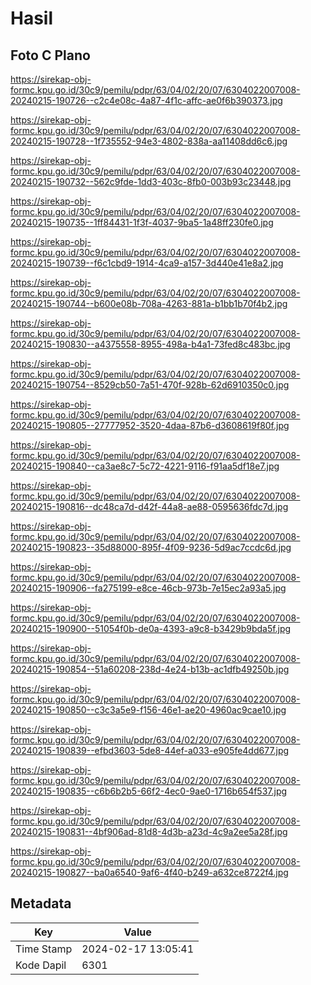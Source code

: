 # Hasil

## Foto C Plano

https://sirekap-obj-formc.kpu.go.id/30c9/pemilu/pdpr/63/04/02/20/07/6304022007008-20240215-190726--c2c4e08c-4a87-4f1c-affc-ae0f6b390373.jpg

https://sirekap-obj-formc.kpu.go.id/30c9/pemilu/pdpr/63/04/02/20/07/6304022007008-20240215-190728--1f735552-94e3-4802-838a-aa11408dd6c6.jpg

https://sirekap-obj-formc.kpu.go.id/30c9/pemilu/pdpr/63/04/02/20/07/6304022007008-20240215-190732--562c9fde-1dd3-403c-8fb0-003b93c23448.jpg

https://sirekap-obj-formc.kpu.go.id/30c9/pemilu/pdpr/63/04/02/20/07/6304022007008-20240215-190735--1ff84431-1f3f-4037-9ba5-1a48ff230fe0.jpg

https://sirekap-obj-formc.kpu.go.id/30c9/pemilu/pdpr/63/04/02/20/07/6304022007008-20240215-190739--f6c1cbd9-1914-4ca9-a157-3d440e41e8a2.jpg

https://sirekap-obj-formc.kpu.go.id/30c9/pemilu/pdpr/63/04/02/20/07/6304022007008-20240215-190744--b600e08b-708a-4263-881a-b1bb1b70f4b2.jpg

https://sirekap-obj-formc.kpu.go.id/30c9/pemilu/pdpr/63/04/02/20/07/6304022007008-20240215-190830--a4375558-8955-498a-b4a1-73fed8c483bc.jpg

https://sirekap-obj-formc.kpu.go.id/30c9/pemilu/pdpr/63/04/02/20/07/6304022007008-20240215-190754--8529cb50-7a51-470f-928b-62d6910350c0.jpg

https://sirekap-obj-formc.kpu.go.id/30c9/pemilu/pdpr/63/04/02/20/07/6304022007008-20240215-190805--27777952-3520-4daa-87b6-d3608619f80f.jpg

https://sirekap-obj-formc.kpu.go.id/30c9/pemilu/pdpr/63/04/02/20/07/6304022007008-20240215-190840--ca3ae8c7-5c72-4221-9116-f91aa5df18e7.jpg

https://sirekap-obj-formc.kpu.go.id/30c9/pemilu/pdpr/63/04/02/20/07/6304022007008-20240215-190816--dc48ca7d-d42f-44a8-ae88-0595636fdc7d.jpg

https://sirekap-obj-formc.kpu.go.id/30c9/pemilu/pdpr/63/04/02/20/07/6304022007008-20240215-190823--35d88000-895f-4f09-9236-5d9ac7ccdc6d.jpg

https://sirekap-obj-formc.kpu.go.id/30c9/pemilu/pdpr/63/04/02/20/07/6304022007008-20240215-190906--fa275199-e8ce-46cb-973b-7e15ec2a93a5.jpg

https://sirekap-obj-formc.kpu.go.id/30c9/pemilu/pdpr/63/04/02/20/07/6304022007008-20240215-190900--51054f0b-de0a-4393-a9c8-b3429b9bda5f.jpg

https://sirekap-obj-formc.kpu.go.id/30c9/pemilu/pdpr/63/04/02/20/07/6304022007008-20240215-190854--51a60208-238d-4e24-b13b-ac1dfb49250b.jpg

https://sirekap-obj-formc.kpu.go.id/30c9/pemilu/pdpr/63/04/02/20/07/6304022007008-20240215-190850--c3c3a5e9-f156-46e1-ae20-4960ac9cae10.jpg

https://sirekap-obj-formc.kpu.go.id/30c9/pemilu/pdpr/63/04/02/20/07/6304022007008-20240215-190839--efbd3603-5de8-44ef-a033-e905fe4dd677.jpg

https://sirekap-obj-formc.kpu.go.id/30c9/pemilu/pdpr/63/04/02/20/07/6304022007008-20240215-190835--c6b6b2b5-66f2-4ec0-9ae0-1716b654f537.jpg

https://sirekap-obj-formc.kpu.go.id/30c9/pemilu/pdpr/63/04/02/20/07/6304022007008-20240215-190831--4bf906ad-81d8-4d3b-a23d-4c9a2ee5a28f.jpg

https://sirekap-obj-formc.kpu.go.id/30c9/pemilu/pdpr/63/04/02/20/07/6304022007008-20240215-190827--ba0a6540-9af6-4f40-b249-a632ce8722f4.jpg


## Metadata

| Key        | Value               |
| ---------- | ------------------- |
| Time Stamp | 2024-02-17 13:05:41 |
| Kode Dapil | 6301                |



